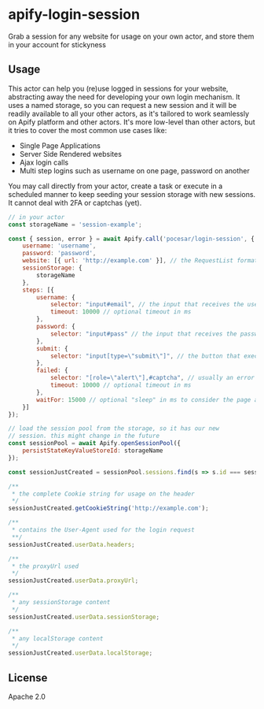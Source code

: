 # apify-login-session

Grab a session for any website for usage on your own actor, and store them in your account for stickyness

## Usage

This actor can help you (re)use logged in sessions for your website, abstracting away the need for developing your own login mechanism. It uses a named storage, so you can request a new session and it will be readily available to all your other actors, as it's tailored to work seamlessly on Apify platform and other actors. It's more low-level than other actors, but it tries to cover the most common use cases like:

* Single Page Applications
* Server Side Rendered websites
* Ajax login calls
* Multi step logins such as username on one page, password on another

You may call directly from your actor, create a task or execute in a scheduled manner to keep seeding your session storage with new sessions. It cannot deal with 2FA or captchas (yet).

```js
// in your actor
const storageName = 'session-example';

const { session, error } = await Apify.call('pocesar/login-session', {
    username: 'username',
    password: 'password',
    website: [{ url: 'http://example.com' }], // the RequestList format
    sessionStorage: {
        storageName
    },
    steps: [{
        username: {
            selector: "input#email", // the input that receives the username
            timeout: 10000 // optional timeout in ms
        },
        password: {
            selector: "input#pass" // the input that receives the password
        },
        submit: {
            selector: "input[type=\"submit\"]", // the button that executes the login
        },
        failed: {
            selector: "[role=\"alert\"],#captcha", // usually an error that tells the login failed
            timeout: 10000 // optional timeout in ms
        },
        waitFor: 15000 // optional "sleep" in ms to consider the page as "settled"
    }]
});

// load the session pool from the storage, so it has our new
// session. this might change in the future
const sessionPool = await Apify.openSessionPool({
    persistStateKeyValueStoreId: storageName
});

const sessionJustCreated = sessionPool.sessions.find(s => s.id === session.id);

/**
 * the complete Cookie string for usage on the header
 */
sessionJustCreated.getCookieString('http://example.com');

/**
 * contains the User-Agent used for the login request
 **/
sessionJustCreated.userData.headers;

/**
 * the proxyUrl used
 */
sessionJustCreated.userData.proxyUrl;

/**
 * any sessionStorage content
 */
sessionJustCreated.userData.sessionStorage;

/**
 * any localStorage content
 */
sessionJustCreated.userData.localStorage;

```

## License

Apache 2.0
